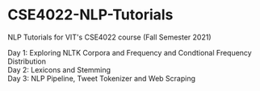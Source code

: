 # CSE4022-NLP-Tutorials
NLP Tutorials for VIT's CSE4022 course (Fall Semester 2021) 

Day 1: Exploring NLTK Corpora and Frequency and Condtional Frequency Distribution  
Day 2: Lexicons and Stemming  
Day 3: NLP Pipeline, Tweet Tokenizer and Web Scraping

